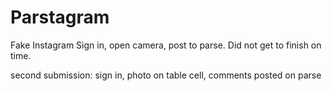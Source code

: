 # Parstagram
Fake Instagram
Sign in, open camera, post to parse.  Did not get to finish on time.

second submission: sign in, photo on table cell, comments posted on parse
